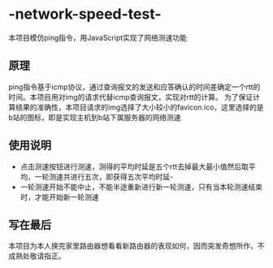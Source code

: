 # -network-speed-test-
本项目模仿ping指令，用JavaScript实现了网络测速功能
## 原理
ping指令基于icmp协议，通过查询报文的发送和应答确认的时间差确定一个rtt的时间。本项目用对img的请求代替icmp查询报文，实现对rtt的计算。
为了保证计算结果的准确性，本项目请求的img选择了大小较小的favicon.ico，这里选择的是b站的图标，即是实现主机到b站下属服务器的网络测速
## 使用说明
- 点击测速按钮进行测速，测得的平均时延是五个rtt去掉最大最小值然后取平均，一轮测速共进行五次，即获得五次平均时延- 
- 一轮测速开始不能中止，不能半途重新进行新一轮测速，只有当本轮测速结束时，才能开始新一轮测速
## 写在最后
本项目为本人换完家里路由器想看看新路由器的表现如何，因而突发奇想所作，不成熟处敬请指正。
